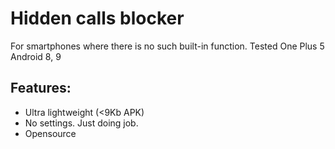 # Hidden calls blocker

For smartphones where there is no such built-in function.
Tested One Plus 5 Android 8, 9

## Features:

* Ultra lightweight (<9Kb APK)
* No settings. Just doing job.
* Opensource

